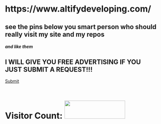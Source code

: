 <h1>https://www.altifydeveloping.com/</h2><h2>see the pins below you smart person who should really visit my site and my repos</h2><h5>and like them<h5>
  <h2>I WILL GIVE YOU FREE ADVERTISING IF YOU JUST SUBMIT A REQUEST!!!</h2> <a href="mailto:admin@psnator.com?subject=Report%3A%20Contributing%20%5B%20DEFAULT%20%5D&body=Hey%20Altify%2C%0D%0A%0D%0AI%20would%20like%20to%20help%20in%20your%20(%20user-input%20).%20Also%2C%20you%20can%20contact%20me%20from%20this%20email%20or%20phone%20number%3A%20(%20user-input%20).%0D%0A%0D%0AFrom%2C%20(%20user-input%20)">Submit</a><br><br>
<h1 style='fontsize: 256px'>Visitor Count:
<img src='https://views.whatilearened.today/views/github/Altify-Developing/README.md.svg' width='200' height='60'></h1>
